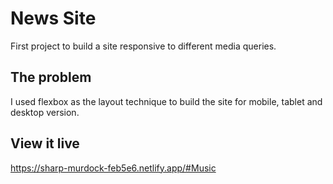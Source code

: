# News Site
First project to build a site responsive to different
media queries.

## The problem

I used flexbox as the layout technique to build the site for mobile, tablet and desktop version.

## View it live
https://sharp-murdock-feb5e6.netlify.app/#Music
